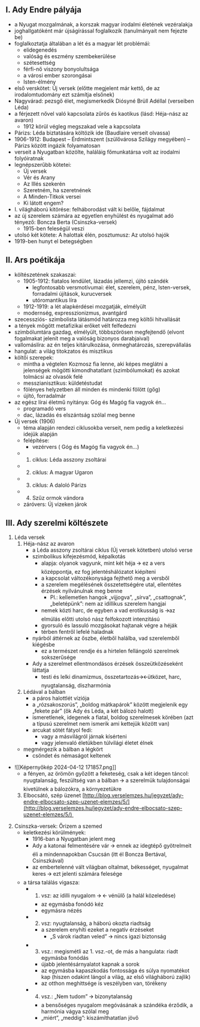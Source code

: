 ## I. Ady Endre pályája
- a Nyugat mozgalmának, a korszak magyar irodalmi életének vezéralakja
- joghallgatóként már újságírással foglalkozik (tanulmányait nem fejezte be)
- foglalkoztatja általában a lét és a magyar lét problémái:
	- elidegenedés
	- valóság és eszmény szembekerülése    
	- szétesettség    
	- férfi-nő viszony bonyolultsága
	- a városi ember szorongásai
	- Isten-élmény
- első verskötet: Új versek (előtte megjelent már kettő, de az irodalomtudomány ezt számítja elsőnek)
- Nagyvárad: pezsgő élet, megismerkedik Diósyné Brüll Adéllal (verseiben Léda)
- a férjezett nővel való kapcsolata zűrös és kaotikus (lásd: Héja-nász az avaron)
	- 1912 körül végleg megszakad vele a kapcsolata
- Párizs: Léda biztatására költözik ide (Baudlaire verseit olvassa)
- 1906-1912: Budapest – Érdmintszent (szülővárosa Szilágy megyében) – Párizs között ingázik folyamatosan    
- verseit a Nyugatban közölte, haláláig főmunkatársa volt az irodalmi folyóiratnak
- legnépszerűbb kötetei:
	- Új versek
	- Vér és Arany
	- Az Illés szekerén
	- Szeretném, ha szeretnének
	- A Minden-Titkok versei
	- Ki látott engem?
- I. világháború kitörése: felháborodást vált ki belőle, fájdalmat    
- az új szerelem számára az egyetlen enyhülést és nyugalmat adó tényező: Boncza Berta (Csinszka-versek)
	- 1915-ben feleségül veszi
- utolsó két kötete: A halottak élén, posztumusz: Az utolsó hajók    
- 1919-ben hunyt el betegségben
## II. Ars poétikája
- költészetének szakaszai:
	- 1905-1912: fiatalos lendület, lázadás jellemzi, újító szándék
		- legfontosabb versmotívumai: élet, szerelem, pénz, Isten-versek, forradalmi újítások, kurucversek    
		- utóromantikus líra
	- 1912-1919: a lét alapkérdései mozgatják, elmélyült
	- modernség, expresszionizmus, avantgárd
- szecessziós- szimbolista látásmód határozza meg költői hitvallását
- a tények mögött metafizikai erőket vélt felfedezni
- szimbólumtára gazdag, elmélyült, többszörösen megfejtendő (elvont fogalmakat jelenít meg a valóság bizonyos darabjaival)
- vallomáslíra: az én teljes kitárulkozása, önmeghatározás, szerepvállalás 
- hangulat: a világ titokzatos és misztikus    
- költői szerepek: 
	- mintha a végtelen Kozmosz fia lenne, aki képes meglátni a jelenségek mögötti kimondhatatlant (szimbólumokat) és azokat tolmácsi az olvasók felé
	- messzianisztikus: küldetéstudat
	- fölényes helyzetben áll minden és mindenki fölött (gőg)
	- újító, forradalmár
- az egész lírai életmű nyitánya: Góg és Magóg fia vagyok én…
	- programadó vers
	- dac, lázadás és elszántság szólal meg benne
- Új versek (1906)
	- téma alapján rendezi ciklusokba verseit, nem pedig a keletkezési idejük alapján
	- felépítése:
		- vezérvers ( Góg és Magóg fia vagyok én…)
	- 1. ciklus: Léda asszony zsoltárai
	- 2. ciklus: A magyar Ugaron    
	- 3. ciklus: A daloló Párizs    
	- 4. Szűz ormok vándora    
	- záróvers: Új vizeken járok
## III. Ady szerelmi költészete
1. Léda versek
	1. Héja-nász az avaron
		- a Léda asszony zsoltárai ciklus (Új versek kötetben) utolsó verse
		- szimbolikus kifejezésmód, képalkotás
			- alapja: olyanok vagyunk, mint két héja 🡪 ez a vers középpontja, ez fog jelentéshálózatot kiépíteni    
			- a kapcsolat változékonysága fejthető meg a versből
			- a szerelem megélésének összetettségére utal, ellentétes érzések nyilvánulnak meg benne
				- Pl.: kellemetlen hangok „vijjogva”, „sírva”, „csattognak”, „beletépünk”: nem az idillikus szerelem hangjai
			- nemek közti harc, de egyben a vad erotikusság is 🡪az elmúlás előtti utolsó nász felfokozott intenzitású    
			- gyorsuló és lassuló mozgásokat hajtanak végre a héják
			- térben fentről lefelé haladnak    
		- nyárból áttérnek az őszbe, életből halálba, vad szerelemből kiégésbe
			- ez a természet rendje és a hirtelen fellángoló szerelmek sokszerűsége
		- Ady a szerelmet ellentmondásos érzések összeütközéseként láttatja
			- testi és lelki dinamizmus, összetartozás🡪🡨ütközet, harc, nyugtalanság, diszharmónia
	2. Lédával a bálban
		- a páros halottlét víziója
		- a „rózsakoszorús”, „boldog mátkapárok” között megjelenik egy „fekete pár” (ők Ady és Léda, a két bálozó halott)
		- ismeretlenek, idegenek a fiatal, boldog szerelmesek körében (azt a típusú szerelmet nem ismerik ami kettejük között van)
		- arcukat sötét fátyol fedi:
			- vagy a másvilágról járnak kísérteni
			- vagy jelenvaló életükben túlvilági életet élnek
	- megmérgezik a bálban a légkört
		- csöndet és némaságot keltenek
- ![[Képernyőkép 2024-04-12 171857.png]]
	- a fényen, az örömön győzött a feketeség, csak a két idegen táncol: nyugtalanság, feszültség van a bálban 🡪 a szerelmük tulajdonságai kivetülnek a bálozókra, a környezetükre
	3. Elbocsátó, szép üzenet
[http://blog.verselemzes.hu/jegyzet/ady-endre-elbocsato-szep-uzenet-elemzes/5/](http://blog.verselemzes.hu/jegyzet/ady-endre-elbocsato-szep-uzenet-elemzes/5/) 
2. Csinszka-versek: Őrizem a szemed
	- keletkezési körülmények:
		- 1916-ban a Nyugatban jelent meg
		- Ady a katonai felmentésére vár 🡪 ennek az idegtépő gyötrelmeit éli a mindennapokban Csucsán (itt él Boncza Bertával, Csinszkával)
		- az embertelenné vált világban oltalmat, békességet, nyugalmat keres 🡪 ezt jelenti számára felesége
	- a társa találás vigasza:
		- 1. vsz: az idilli nyugalom 🡪 🡨 vénülő (a halál közeledése)
			- az egymásba fonódó kéz
			- egymásra nézés
		- 2. vsz: nyugtalanság, a háború okozta riadtság 
			- a szerelem enyhíti ezeket a negatív érzéseket
				- „S várok riadtan veled” 🡪 nincs igazi biztonság
		- 3. vsz.: megismétli az 1. vsz.-ot, de más a hangulata: riadt egymásba fonódás
			- újabb jelentésárnyalatot kapnak a sorok
			- az egymásba kapaszkodás fontossága és súlya nyomatékot kap (hiszen odakint lángol a világ, az első világháború zajlik)
			- az otthon meghittsége is veszélyben van, törékeny
		- 4. vsz.: „Nem tudom” 🡪 bizonytalanság
			- a bensőséges nyugalom megóvásának a szándéka érződik, a harmónia vágya szólal meg
			- „miért”, „meddig”: kiszámíthatatlan jövő